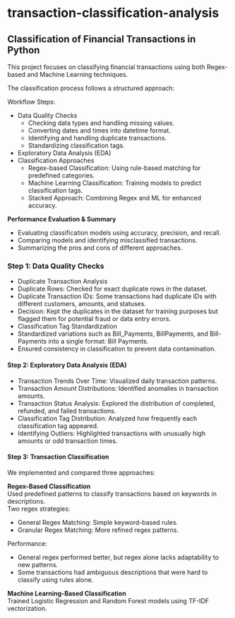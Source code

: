 # transaction-classification-analysis

## Classification of Financial Transactions in Python    

This project focuses on classifying financial transactions using both Regex-based and Machine Learning techniques.     

The classification process follows a structured approach:    

Workflow Steps:    
- Data Quality Checks     
    - Checking data types and handling missing values.
    - Converting dates and times into datetime format.    
    - Identifying and handling duplicate transactions.
    - Standardizing classification tags.
- Exploratory Data Analysis (EDA)   
- Classification Approaches
    - Regex-based Classification: Using rule-based matching for predefined categories.
    - Machine Learning Classification: Training models to predict classification tags.
    - Stacked Approach: Combining Regex and ML for enhanced accuracy.

**Performance Evaluation & Summary**

- Evaluating classification models using accuracy, precision, and recall.
- Comparing models and identifying misclassified transactions.
- Summarizing the pros and cons of different approaches.

### Step 1: Data Quality Checks

- Duplicate Transaction Analysis
- Duplicate Rows: Checked for exact duplicate rows in the dataset.
- Duplicate Transaction IDs: Some transactions had duplicate IDs with different customers, amounts, and statuses.
- Decision: Kept the duplicates in the dataset for training purposes but flagged them for potential fraud or data entry errors.
- Classification Tag Standardization
- Standardized variations such as Bill_Payments, BillPayments, and Bill-Payments into a single format: Bill Payments.
- Ensured consistency in classification to prevent data contamination.

#### Step 2: Exploratory Data Analysis (EDA)

- Transaction Trends Over Time: Visualized daily transaction patterns.
- Transaction Amount Distributions: Identified anomalies in transaction amounts.
- Transaction Status Analysis: Explored the distribution of completed, refunded, and failed transactions.
- Classification Tag Distribution: Analyzed how frequently each classification tag appeared.
- Identifying Outliers: Highlighted transactions with unusually high amounts or odd transaction times.

#### Step 3: Transaction Classification

We implemented and compared three approaches:

**Regex-Based Classification**      
Used predefined patterns to classify transactions based on keywords in descriptions.     
Two regex strategies:      
- General Regex Matching: Simple keyword-based rules.     
- Granular Regex Matching: More refined regex patterns.    

Performance:     
- General regex performed better, but regex alone lacks adaptability to new patterns.     
- Some transactions had ambiguous descriptions that were hard to classify using rules alone.

**Machine Learning-Based Classification**     
Trained Logistic Regression and Random Forest models using TF-IDF vectorization.     
